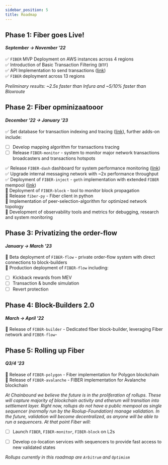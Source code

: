 ```yaml
---
sidebar_position: 5
title: Roadmap
---
```


## Phase 1: **Fiber** goes Live!  
#### _September -> November '22_

:white_check_mark: `FIBER` MVP Deployment on AWS instances across 4 regions  
:white_check_mark: Introduction of Basic Transaction Filtering (`BTF`)  
:white_check_mark: API Implementation to send transactions ([link](https://fiber.chainbound.io/docs/usage/api))  
:white_check_mark: `FIBER` deployment across 13 regions  


_Preliminary results: ~2.5s faster than Infura and ~5/10% faster than Bloxroute_

## Phase 2: **Fiber** opminizaatooor
#### _December '22 -> January '23_  

:white_check_mark: Set database for transaction indexing and tracing ([link](/docs/usage/tracing)), further adds-on include:
- [ ] Develop mapping algorithm for transactions tracing  
- [ ] Release `FIBER-monitor` - system to monitor  major network transactions broadcasters and transactions hotspots  

:white_check_mark: Release `FIBER-dash` dashboard for system performance monitoring ([link](http://fiber-stats.chainbound.io/d/h4zwdDK4z/fiber-stats?orgId=1&refresh=30s))  
:white_check_mark: Upgrade internal messaging network with ~2x performance throughput  
:white_check_mark: Deployment of `FIBER-inject` - `geth` implementation with extended `FIBER` mempool ([link](/docs/usage/fiber-inject))  
:black_square_button: Deployment of `FIBER-block` - tool to monitor block propagation  
:black_square_button: Release `fiber-py` - Fiber client in python  
:black_square_button: Implementation of peer-selection-algorithm for optimized network topology  
:black_square_button: Development of observability tools and metrics for debugging, research and system monitoring  

## Phase 3: Privatizing the order-flow
#### _January -> March '23_

:black_square_button: Beta deployment of `FIBER-flow` - private order-flow system with direct connections to block-builders  
:black_square_button: Production deployment of `FIBER-flow` including:  
  -  [ ] Kickback rewards from MEV  
  -  [ ] Transaction & bundle simulation  
  -  [ ] Revert protection  

## Phase 4: Block-Builders 2.0
#### _March -> April '22_
:black_square_button: Release of `FIBER-builder` - Dedicated fiber block-builder, leveraging Fiber network and `FIBER-flow`-

## Phase 5: Rolling up **Fiber**
#### _Q3/4 '23_
:black_square_button: Release of `FIBER-polygon` - Fiber implementation for Polygon blockchain  
:black_square_button: Release of `FIBER-avalanche` - FIBER implementation for Avalanche blockchain  


_At Chainbound we believe the future is in the proliferation of rollups. These will capture majority of blockchain activity and etherum will transition into settlement layer.
Right now, rollups do not have a public mempool as single sequencer (normally run by the Roolup-Foundation) manage validation. 
In the future, validation will become decentralized, as anyone will be able to run a sequencers. At that point Fiber will:_
- [ ] Launch `FIBER`, `FIBER-monitor`, `FIBER-block` on L2s  
- [ ] Develop co-location services with sequencers to provide fast access to new validated states  


_Rollups currently in this roadmap are `Arbitrum` and `Optimism`_
  